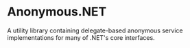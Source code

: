 Anonymous.NET
=============

A utility library containing delegate-based anonymous service implementations for many of .NET's core interfaces.
